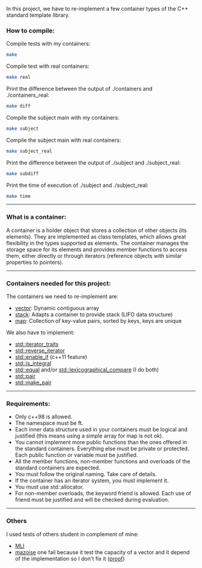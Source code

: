In this project, we have to re-implement a few container types of the C++ standard template library.

### How to compile:

Compile tests with my containers:
```bash
make
```
Compile test with real containers:
```bash
make real
```
Print the difference between the output of ./containers and ./containers_real:
```bash
make diff
```
Compile the subject main with my containers:
```bash
make subject
```
Compile the subject main with real containers:
```bash
make subject_real
```
Print the difference between the output of ./subject and ./subject_real:
```bash
make subdiff
``` 
Print the time of execution of ./subject and ./subject_real:
```bash
make time
``` 

---
### What is a container:
A container is a holder object that stores a collection of other objects (its elements). They are implemented as class templates, which allows great flexibility in the types supported as elements. The container manages the storage space for its elements and provides member functions to access them, either directly or through iterators (reference objects with similar properties to pointers).

---
### Containers needed for this project:
The containers we need to re-implement are:
- [vector](https://en.cppreference.com/w/cpp/container/vector): Dynamic contiguous array
- [stack](https://en.cppreference.com/w/cpp/container/stack): Adapts a container to provide stack (LIFO data structure)
- [map](https://en.cppreference.com/w/cpp/container/map): Collection of key-value pairs, sorted by keys, keys are unique

We also have to implement:
- [std::iterator_traits](https://en.cppreference.com/w/cpp/iterator/iterator_traits)
- [std::reverse_iterator](https://en.cppreference.com/w/cpp/iterator/reverse_iterator)
- [std::enable_if](https://en.cppreference.com/w/cpp/types/enable_if) (c++11 feature)
- [std::is_integral](https://en.cppreference.com/w/cpp/types/is_integral)
- [std::equal](https://en.cppreference.com/w/cpp/algorithm/equal) and/or [std::lexicographical_compare](https://en.cppreference.com/w/cpp/algorithm/lexicographical_compare) (I do both)
- [std::pair](https://en.cppreference.com/w/cpp/utility/pair)
- [std::make_pair](https://en.cppreference.com/w/cpp/utility/pair/make_pair)

---
### Requirements:
- Only c++98 is allowed.
- The namespace must be ft.
- Each inner data structure used in your containers must be logical and justified (this
means using a simple array for map is not ok).
- You cannot implement more public functions than the ones offered in the standard
containers. Everything else must be private or protected. Each public function or
variable must be justified.
- All the member functions, non-member functions and overloads of the standard
containers are expected.
- You must follow the original naming. Take care of details.
- If the container has an iterator system, you must implement it.
- You must use std::allocator.
- For non-member overloads, the keyword friend is allowed. Each use of friend
must be justified and will be checked during evaluation.

---
### Others
I used tests of others student in complement of mine:
- [MLI](https://github.com/mli42/containers_test)
- [mazoise](https://github.com/Mazoise/42TESTERS-CONTAINERS) one fail because it test the capacity of a vector and it depend of the implementation so I don't fix it ([proof](https://tylerayoung.com/2020/08/20/default-capacity-growth-rate-of-c-stdvector/))
